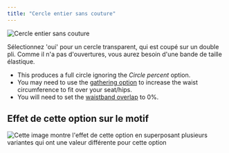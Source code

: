 ```yaml
---
title: "Cercle entier sans couture"
---
```


![Cercle entier sans couture](seamlessfullcircle.svg)

Sélectionnez 'oui' pour un cercle transparent, qui est coupé sur un double pli. Comme il n'a pas d'ouvertures, vous aurez besoin d'une bande de taille élastique.

<Note>

- This produces a full circle ignoring the _Circle percent_ option.
- You may need to use the [gathering option](sandy/options/gathering) to increase the waist circumference to fit over your seat/hips.
- You will need to set the [waistband overlap](sandy/options/waistbandoverlap) to 0%.

</Note>

## Effet de cette option sur le motif

![Cette image montre l'effet de cette option en superposant plusieurs variantes qui ont une valeur différente pour cette option](sandy_seamlessfullcircle_sample.svg "Effet de cette option sur le motif")
